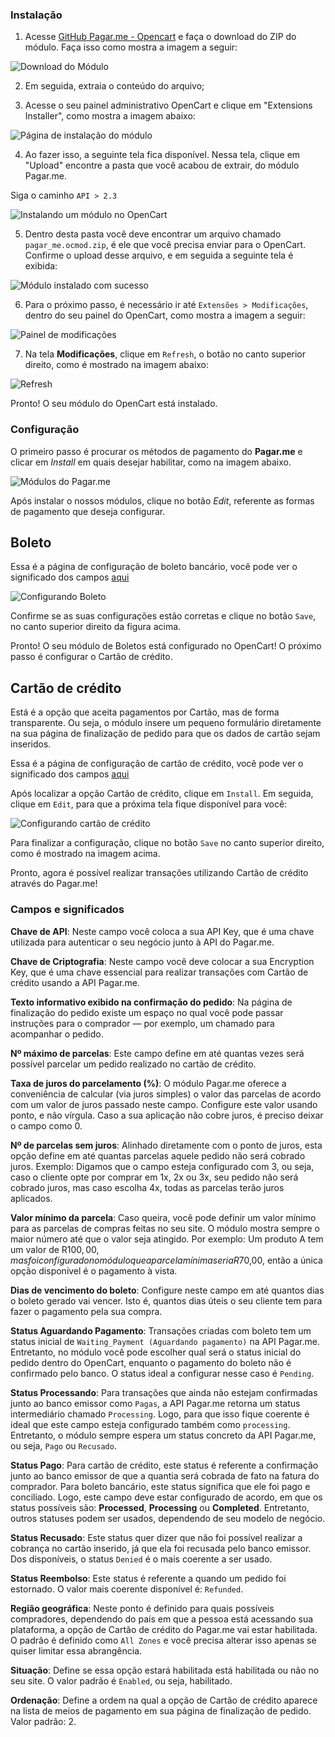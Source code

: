 ### Instalação

1. Acesse [GitHub Pagar.me - Opencart](https://github.com/pagarme/pagarme-opencart)
 e faça o download do ZIP do módulo. Faça isso como mostra a imagem a seguir:


![Download do Módulo](https://i.imgur.com/tOX6YcB.png)

2. Em seguida, extraia o conteúdo do arquivo;

3. Acesse o seu painel administrativo OpenCart e clique em "Extensions Installer", como mostra a imagem abaixo: 

![Página de instalação do módulo](https://i.imgur.com/07x8EXn.png)

4. Ao fazer isso, a seguinte tela fica disponível. Nessa tela, clique em "Upload" encontre a pasta que você acabou de extrair, do módulo Pagar.me. 

Siga o caminho `API > 2.3`

![Instalando um módulo no OpenCart](https://i.imgur.com/UETDVPy.png)

5. Dentro desta pasta você deve encontrar um arquivo chamado `pagar_me.ocmod.zip`, é ele que você precisa enviar para o OpenCart. Confirme o upload desse arquivo, e em seguida a seguinte tela é exibida:

![Módulo instalado com sucesso](https://i.imgur.com/d5WYIsj.png)

6. Para o próximo passo, é necessário ir até `Extensões > Modificações`, dentro do seu painel do OpenCart, como mostra a imagem a seguir:

![Painel de modificações](https://i.imgur.com/BXwYGLO.png)

7. Na tela **Modificações**, clique em `Refresh`, o botão no canto superior direito, como é mostrado na imagem abaixo:

![Refresh](https://i.imgur.com/aBp8bxa.png)

Pronto! O seu módulo do OpenCart está instalado.

### Configuração


O primeiro passo é procurar os métodos de pagamento do **Pagar.me** e clicar em *Install* em quais desejar habilitar, como na imagem abaixo.

![Módulos do Pagar.me](https://i.imgur.com/CzVRaE4.png)

Após instalar o nossos módulos, clique no botão *Edit*, referente as formas de pagamento que deseja configurar.

## Boleto

Essa é a página de configuração de boleto bancário, você pode ver o significado dos campos [aqui](#campos-e-significados)

![Configurando Boleto](https://i.imgur.com/2tLh6hE.png)

Confirme se as suas configurações estão corretas e clique no botão `Save`, no canto superior direito da figura acima. 

Pronto! O seu módulo de Boletos está configurado no OpenCart! O próximo passo é configurar o Cartão de crédito.

## Cartão de crédito

Está é a opção que aceita pagamentos por Cartão, mas de forma transparente. Ou seja, o módulo insere um pequeno formulário diretamente na sua página de finalização de pedido para que os dados de cartão sejam inseridos. 


Essa é a página de configuração de cartão de crédito, você pode ver o significado dos campos [aqui](#campos-e-significados)

Após localizar a opção Cartão de crédito, clique em `Install`. Em seguida, clique em `Edit`, para que a próxima tela fique disponível para você: 

![Configurando cartão de crédito](https://i.imgur.com/YRll7St.png)

Para finalizar a configuração, clique no botão `Save` no canto superior direito, como é mostrado na imagem acima.

Pronto, agora é possível realizar transações utilizando Cartão de crédito através do Pagar.me!

### Campos e significados

**Chave de API**:
Neste campo você coloca a sua API Key, que é uma chave utilizada para autenticar o seu negócio junto à API do Pagar.me.

**Chave de Criptografia**:
Neste campo você deve colocar a sua Encryption Key, que é uma chave essencial para realizar transações com Cartão de crédito usando a API Pagar.me.

**Texto informativo exibido na confirmação do pedido**:
Na página de finalização do pedido existe um espaço no qual você pode passar instruções para o comprador — por exemplo, um chamado para acompanhar o pedido.

**Nº máximo de parcelas**:
Este campo define em até quantas vezes será possível parcelar um pedido realizado no cartão de crédito.

**Taxa de juros do parcelamento (%)**:
O módulo Pagar.me oferece a conveniência de calcular (via juros simples) o valor das parcelas de acordo com um valor de juros passado neste campo. Configure este valor usando ponto, e não vírgula. Caso a sua aplicação não cobre juros, é preciso deixar o campo como 0.

**Nº de parcelas sem juros**:
Alinhado diretamente com o ponto de juros, esta opção define em até quantas parcelas aquele pedido não será cobrado juros. Exemplo: Digamos que o campo esteja configurado com 3, ou seja, caso o cliente opte por comprar em 1x, 2x ou 3x, seu pedido não será cobrado juros, mas caso escolha 4x, todas as parcelas terão juros aplicados.

**Valor mínimo da parcela**:
Caso queira, você pode definir um valor mínimo para as parcelas de compras feitas no seu site. O módulo mostra sempre o maior número até que o valor seja atingido. Por exemplo: Um produto A tem um valor de R$100,00, mas foi configurado no módulo que a parcela mínima seria R$70,00, então a única opção disponível é o pagamento à vista.

**Dias de vencimento do boleto**: 
Configure neste campo em até quantos dias o boleto gerado vai vencer. Isto é, quantos dias úteis o seu cliente tem para fazer o pagamento pela sua compra.

**Status Aguardando Pagamento**: 
Transações criadas com boleto tem um status inicial de `Waiting_Payment (Aguardando pagamento)` na API Pagar.me. Entretanto, no módulo você pode escolher qual será o status inicial do pedido dentro do OpenCart, enquanto o pagamento do boleto não é confirmado pelo banco. O status ideal a configurar nesse caso é `Pending`.

**Status Processando**: 
Para transações que ainda não estejam confirmadas junto ao banco emissor como `Pagas`, a API Pagar.me retorna um status intermediário chamado `Processing`. Logo, para que isso fique coerente é ideal que este campo esteja configurado também como `processing`. Entretanto, o módulo sempre espera um status concreto da API Pagar.me, ou seja, `Pago` ou `Recusado`. 

**Status Pago**: 
Para cartão de crédito, este status é referente a confirmação junto ao banco emissor de que a quantia será cobrada de fato na fatura do comprador. Para boleto bancário, este status significa que ele foi pago e conciliado. Logo, este campo deve estar configurado de acordo, em que os status possíveis são: **Processed**, **Processing** ou **Completed**. Entretanto, outros statuses podem ser usados, dependendo de seu modelo de negócio.

**Status Recusado**: 
Este status quer dizer que não foi possível realizar a cobrança no cartão inserido, já que ela foi recusada pelo banco emissor. Dos disponíveis, o status `Denied` é o mais coerente a ser usado.

**Status Reembolso**: 
Este status é referente a quando um pedido foi estornado. O valor mais coerente disponível é: `Refunded`.  


**Região geográfica**: 
Neste ponto é definido para quais possíveis compradores, dependendo do país em que a pessoa está acessando sua plataforma, a opção de Cartão de crédito do Pagar.me vai estar habilitada. O padrão é definido como `All Zones` e você precisa alterar isso apenas se quiser limitar essa abrangência.

**Situação**: 
Define se essa opção estará habilitada está habilitada ou não no seu site. O valor padrão é `Enabled`, ou seja, habilitado.

**Ordenação**: 
Define a ordem na qual a opção de Cartão de crédito aparece na lista de meios de pagamento em sua página de finalização de pedido. Valor padrão: 2.